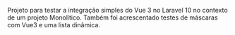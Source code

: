 Projeto para testar a integração simples do Vue 3 no Laravel 10 no contexto de um projeto Monolítico. Também foi acrescentado testes de máscaras com Vue3 e uma lista dinâmica. 
